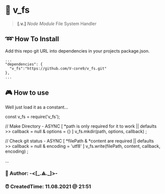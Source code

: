 # 🔽 v_fs 
> **[.v.]** *Node Module* File System Handler

## ➿ How To Install  

Add this repo git URL into dependencies in your projects package.json.  

    ...
    "dependencies": {
      "v_fs":"https://github.com/V-core9/v_fs.git"  
    },
    ...

## 🎮 How to use  

Well just load it as a constant...

  const v_fs = require('v_fs');

  // Make Directory - ASYNC [ *path is only required for it to work || defaults >> callback = null & options = {} ]
  v_fs.mkdir(path, options, callback) ;

  // Check git status - ASYNC [ *filePath & *content are required || defaults >> callback = null & encoding = 'utf8' ]
  v_fs.write(filePath, content, callback, encoding) ;

...

### 👻 Author: **-<[\_.⟁.\_]>-**  

### ⏰ CreatedTime: 11.08.2021 @ 21:51  
